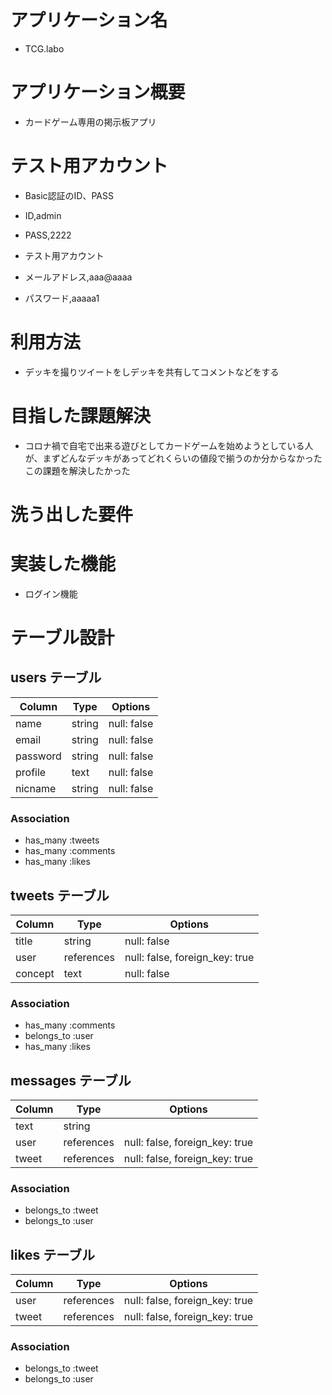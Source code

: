 # アプリケーション名

 - TCG.labo

# アプリケーション概要

 - カードゲーム専用の掲示板アプリ

# テスト用アカウント
 - Basic認証のID、PASS
 - ID,admin
 - PASS,2222

 - テスト用アカウント
 - メールアドレス,aaa@aaaa
 - パスワード,aaaaa1

 # 利用方法
  - デッキを撮りツイートをしデッキを共有してコメントなどをする
  
 # 目指した課題解決
  - コロナ禍で自宅で出来る遊びとしてカードゲームを始めようとしている人が、まずどんなデッキがあってどれくらいの値段で揃うのか分からなかったこの課題を解決したかった

 # 洗う出した要件
 
 # 実装した機能
 - ログイン機能




# テーブル設計

## users テーブル

| Column   | Type   | Options     |
| -------- | ------ | ----------- |
| name     | string | null: false |
| email    | string | null: false |
| password | string | null: false |
| profile  | text   | null: false |
| nicname  | string | null: false |

### Association

- has_many :tweets
- has_many :comments
- has_many :likes

## tweets テーブル

| Column     | Type       | Options                        |
| ---------- | ---------- | ------------------------------ |
| title      | string     | null: false                    |
| user       | references | null: false, foreign_key: true |
| concept    | text       | null: false                    |

### Association

- has_many :comments
- belongs_to :user
- has_many :likes 

## messages テーブル

| Column    | Type       | Options                        |
| --------- | ---------- | ------------------------------ |
| text      | string     |                                |
| user      | references | null: false, foreign_key: true |
| tweet     | references | null: false, foreign_key: true |


### Association

- belongs_to :tweet
- belongs_to :user

## likes テーブル

| Column    | Type       | Options                        |
| --------- | ---------- | ------------------------------ |
| user      | references | null: false, foreign_key: true |
| tweet     | references | null: false, foreign_key: true |


### Association

- belongs_to :tweet
- belongs_to :user
